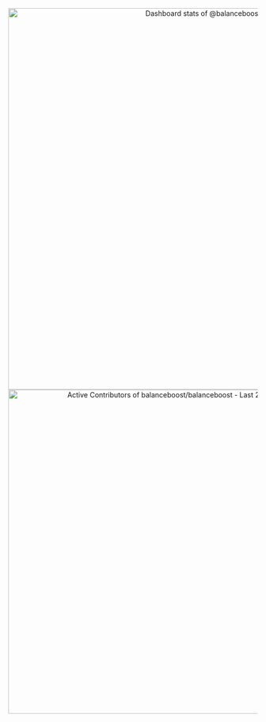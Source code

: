 
<!-- Copy-paste in your Readme.md file -->

<a href="https://next.ossinsight.io/widgets/official/compose-user-dashboard-stats?user_id=184087631" target="_blank" style="display: block" align="center">
  <picture>
    <source media="(prefers-color-scheme: dark)" srcset="https://next.ossinsight.io/widgets/official/compose-user-dashboard-stats/thumbnail.png?user_id=184087631&image_size=auto&color_scheme=dark" width="771" height="auto">
    <img alt="Dashboard stats of @balanceboost" src="https://next.ossinsight.io/widgets/official/compose-user-dashboard-stats/thumbnail.png?user_id=184087631&image_size=auto&color_scheme=light" width="771" height="auto">
  </picture>
</a>

<!-- Made with [OSS Insight](https://ossinsight.io/) -->

<a href="https://next.ossinsight.io/widgets/official/compose-recent-active-contributors?repo_id=870046991&limit=30" target="_blank" style="display: block" align="center">
  <picture>
    <source media="(prefers-color-scheme: dark)" srcset="https://next.ossinsight.io/widgets/official/compose-recent-active-contributors/thumbnail.png?repo_id=870046991&limit=30&image_size=auto&color_scheme=dark" width="655" height="auto">
    <img alt="Active Contributors of balanceboost/balanceboost - Last 28 days" src="https://next.ossinsight.io/widgets/official/compose-recent-active-contributors/thumbnail.png?repo_id=870046991&limit=30&image_size=auto&color_scheme=light" width="655" height="auto">
  </picture>
</a>

<!-- Made with [OSS Insight](https://ossinsight.io/) -->
